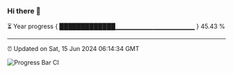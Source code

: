 ### Hi there 👋

⏳ Year progress { █████████████▁▁▁▁▁▁▁▁▁▁▁▁▁▁▁▁▁ } 45.43 %

---

⏰ Updated on Sat, 15 Jun 2024 06:14:34 GMT

![Progress Bar CI](https://github.com/liununu/liununu/workflows/Progress%20Bar%20CI/badge.svg)
